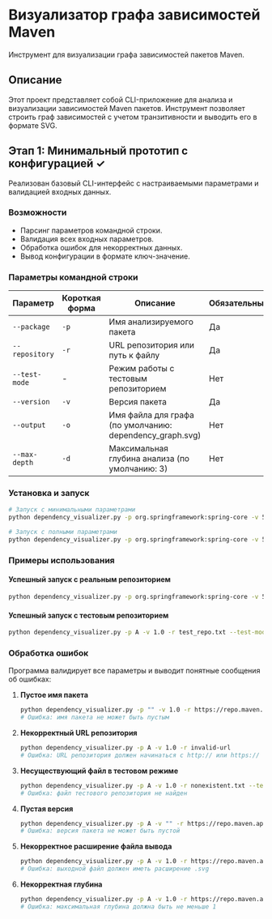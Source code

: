 # Визуализатор графа зависимостей Maven

Инструмент для визуализации графа зависимостей пакетов Maven.

## Описание

Этот проект представляет собой CLI-приложение для анализа и визуализации зависимостей Maven пакетов. Инструмент позволяет строить граф зависимостей с учетом транзитивности и выводить его в формате SVG.

## Этап 1: Минимальный прототип с конфигурацией ✓

Реализован базовый CLI-интерфейс с настраиваемыми параметрами и валидацией входных данных.

### Возможности

- Парсинг параметров командной строки.
- Валидация всех входных параметров.
- Обработка ошибок для некорректных данных.
- Вывод конфигурации в формате ключ-значение.

### Параметры командной строки

| Параметр | Короткая форма | Описание | Обязательный |
|----------|----------------|----------|--------------|
| `--package` | `-p` | Имя анализируемого пакета | Да |
| `--repository` | `-r` | URL репозитория или путь к файлу | Да |
| `--test-mode` | - | Режим работы с тестовым репозиторием | Нет |
| `--version` | `-v` | Версия пакета | Да |
| `--output` | `-o` | Имя файла для графа (по умолчанию: dependency_graph.svg) | Нет |
| `--max-depth` | `-d` | Максимальная глубина анализа (по умолчанию: 3) | Нет |

### Установка и запуск

```bash
# Запуск с минимальными параметрами
python dependency_visualizer.py -p org.springframework:spring-core -v 5.3.0 -r https://repo.maven.apache.org/maven2

# Запуск с полными параметрами
python dependency_visualizer.py -p org.springframework:spring-core -v 5.3.0 -r https://repo.maven.apache.org/maven2 -o output.svg -d 5
```

### Примеры использования

#### Успешный запуск с реальным репозиторием
```bash
python dependency_visualizer.py -p org.springframework:spring-core -v 5.3.0 -r https://repo.maven.apache.org/maven2
```

#### Успешный запуск с тестовым репозиторием
```bash
python dependency_visualizer.py -p A -v 1.0 -r test_repo.txt --test-mode
```

### Обработка ошибок

Программа валидирует все параметры и выводит понятные сообщения об ошибках:

1. **Пустое имя пакета**
   ```bash
   python dependency_visualizer.py -p "" -v 1.0 -r https://repo.maven.apache.org/maven2
   # Ошибка: имя пакета не может быть пустым
   ```

2. **Некорректный URL репозитория**
   ```bash
   python dependency_visualizer.py -p A -v 1.0 -r invalid-url
   # Ошибка: URL репозитория должен начинаться с http:// или https://
   ```

3. **Несуществующий файл в тестовом режиме**
   ```bash
   python dependency_visualizer.py -p A -v 1.0 -r nonexistent.txt --test-mode
   # Ошибка: файл тестового репозитория не найден
   ```

4. **Пустая версия**
   ```bash
   python dependency_visualizer.py -p A -v "" -r https://repo.maven.apache.org/maven2
   # Ошибка: версия пакета не может быть пустой
   ```

5. **Некорректное расширение файла вывода**
   ```bash
   python dependency_visualizer.py -p A -v 1.0 -r https://repo.maven.apache.org/maven2 -o output.png
   # Ошибка: выходной файл должен иметь расширение .svg
   ```

6. **Некорректная глубина**
   ```bash
   python dependency_visualizer.py -p A -v 1.0 -r https://repo.maven.apache.org/maven2 -d 0
   # Ошибка: максимальная глубина должна быть не меньше 1
   ```